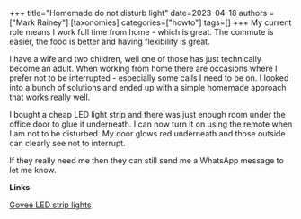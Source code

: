 +++
title="Homemade do not disturb light"
date=2023-04-18
authors = ["Mark Rainey"]
[taxonomies]
categories=["howto"]
tags=[]
+++
My current role means I work full time from home - which is great. The commute is easier, the food is better and having flexibility is great. 

<!-- more -->

I have a wife and two children, well one of those has just technically become an adult. When working from home there are occasions where I prefer not to be interrupted - especially some calls I need to be on. I looked into a bunch of solutions and ended up with a simple homemade approach that works really well. 

I bought a cheap LED light strip and there was just enough room under the office door to glue it underneath. I can now turn it on using the remote when I am not to be disturbed. My door glows red underneath and those outside can clearly see not to interrupt.

If they really need me then they can still send me a WhatsApp message to let me know.

__Links__

[Govee LED strip lights](https://www.amazon.co.uk/Govee-Changing-Multi-Coloured-Decoration-Installation/dp/B07QBMJW6W)
